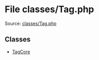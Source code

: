 File classes/Tag.php
=========

Source: [classes/Tag.php](https://github.com/PrestaShop/PrestaShop/blob/1.5.6.0/classes/Tag.php)


Classes
-------

* [TagCore](class.TagCore.md)

